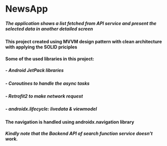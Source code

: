 # NewsApp

##### The application shows a list fetched from API service and present the selected data in another detailed screen

#### This project created using MVVM design pattern with clean architecture with applying the SOLID priciples

#### Some of the used libraries in this project:

##### - Android JetPack libraries
##### - Coroutines to handle the async tasks
##### - Retrofit2 to make network request
##### - androidx.lifecycle: livedata & viewmodel

#### The navigation is handled using androidx.navigation library

##### Kindly note that the Backend API of search function service doesn't work.
